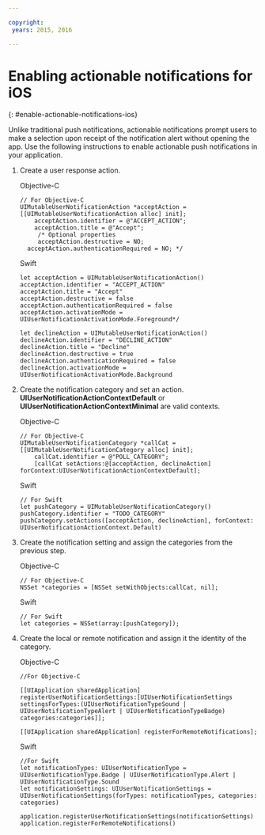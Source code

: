 ```yaml
---

copyright:
 years: 2015, 2016

---
```


# Enabling actionable notifications for iOS
{: #enable-actionable-notifications-ios}

Unlike traditional push notifications, actionable notifications prompt users to make a selection upon receipt of the notification alert without opening the app. Use the following instructions to enable actionable push notifications in your application.

1. Create a user response action.

	Objective-C

	```
	// For Objective-C
	UIMutableUserNotificationAction *acceptAction = [[UIMutableUserNotificationAction alloc] init];
	    acceptAction.identifier = @"ACCEPT_ACTION";
	    acceptAction.title = @"Accept";
	     /* Optional properties
	     acceptAction.destructive = NO;
	  acceptAction.authenticationRequired = NO; */
	  ```

	Swift

	```
	let acceptAction = UIMutableUserNotificationAction()
	acceptAction.identifier = "ACCEPT_ACTION"
	acceptAction.title = "Accept"
	acceptAction.destructive = false
	acceptAction.authenticationRequired = false
	acceptAction.activationMode = UIUserNotificationActivationMode.Foreground*/
	```
	```
	let declineAction = UIMutableUserNotificationAction()
	declineAction.identifier = "DECLINE_ACTION"
	declineAction.title = "Decline"
	declineAction.destructive = true
	declineAction.authenticationRequired = false
	declineAction.activationMode = UIUserNotificationActivationMode.Background
	```

2. Create the notification category and set an action. **UIUserNotificationActionContextDefault** or **UIUserNotificationActionContextMinimal** are valid contexts.

	Objective-C

	```
	// For Objective-C
	UIMutableUserNotificationCategory *callCat = [[UIMutableUserNotificationCategory alloc] init];
	    callCat.identifier = @"POLL_CATEGORY";
	    [callCat setActions:@[acceptAction, declineAction] forContext:UIUserNotificationActionContextDefault];
	```    

	Swift

	```
	// For Swift
	let pushCategory = UIMutableUserNotificationCategory()
	pushCategory.identifier = "TODO_CATEGORY"
	pushCategory.setActions([acceptAction, declineAction], forContext: UIUserNotificationActionContext.Default)
	```

1. Create the notification setting and assign the categories from the previous step.

	Objective-C

	```
	// For Objective-C
	NSSet *categories = [NSSet setWithObjects:callCat, nil];
	```

	Swift

	```
	// For Swift
	let categories = NSSet(array:[pushCategory]);
	```

1. Create the local or remote notification and assign it the identity of the category.

	Objective-C

	```
	//For Objective-C

	[[UIApplication sharedApplication] registerUserNotificationSettings:[UIUserNotificationSettings settingsForTypes:(UIUserNotificationTypeSound | UIUserNotificationTypeAlert | UIUserNotificationTypeBadge) categories:categories]];

	[[UIApplication sharedApplication] registerForRemoteNotifications];
	```

	Swift

	```
	//For Swift
	let notificationTypes: UIUserNotificationType = UIUserNotificationType.Badge | UIUserNotificationType.Alert | UIUserNotificationType.Sound
	let notificationSettings: UIUserNotificationSettings = UIUserNotificationSettings(forTypes: notificationTypes, categories: categories)

	application.registerUserNotificationSettings(notificationSettings)
	application.registerForRemoteNotifications()
	```
